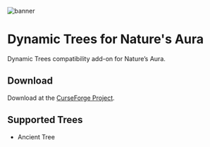 ![banner](https://github.com/Harleyoc1/DynamicTreesNaturesAura/blob/dev/src/main/resources/dtna-banner.png)

# Dynamic Trees for Nature's Aura
Dynamic Trees compatibility add-on for Nature’s Aura.

## Download
Download at the [CurseForge Project](https://www.curseforge.com/minecraft/mc-mods/dynamic-trees-natures-aura). 

## Supported Trees
- Ancient Tree

